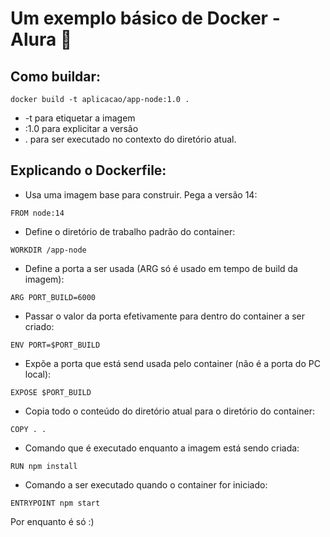 # Um exemplo básico de Docker - Alura 🐋 

## Como buildar:

```
docker build -t aplicacao/app-node:1.0 .
```
* -t para etiquetar a imagem
* :1.0 para explicitar a versão
* . para ser executado no contexto do diretório atual.

## Explicando o Dockerfile:

* Usa uma imagem base para construir. Pega a versão 14:
````
FROM node:14 
````
* Define o diretório de trabalho padrão do container:
````
WORKDIR /app-node
````

* Define a porta a ser usada (ARG só é usado em tempo de build da imagem):
````
ARG PORT_BUILD=6000
````

* Passar o valor da porta efetivamente para dentro do container a ser criado:
````
ENV PORT=$PORT_BUILD
````

* Expõe a porta que está send usada pelo container (não é a porta do PC local):
````
EXPOSE $PORT_BUILD
````

* Copia todo o conteúdo do diretório atual para o diretório do container:
```
COPY . .
```

* Comando que é executado enquanto a imagem está sendo criada:
```
RUN npm install
```

* Comando a ser executado quando o container for iniciado:
```
ENTRYPOINT npm start
```

Por enquanto é só :)